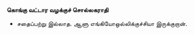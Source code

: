 **கொங்கு வட்டார வழக்குச் சொல்லகராதி**
- சதைப்பற்று இல்லாத. ஆளு எங்கியோஒல்லிக்குச்சியா இருக்குறான்.

